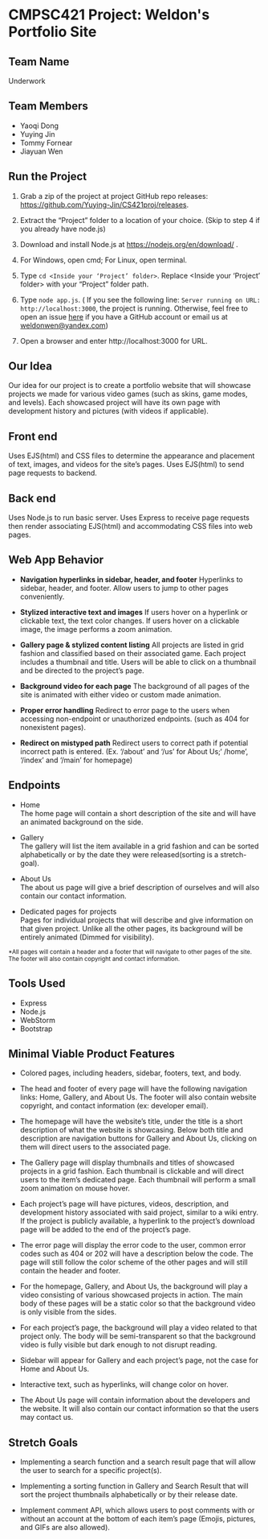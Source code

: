 # CMPSC421 Project: Weldon's Portfolio Site
## Team Name
Underwork

## Team Members 

* Yaoqi Dong
* Yuying Jin
* Tommy Fornear
* Jiayuan Wen

## Run the Project
1. Grab a zip of the project at project GitHub repo releases: https://github.com/Yuying-Jin/CS421proj/releases.

2. Extract the “Project” folder to a location of your choice. (Skip to step 4 if you already have node.js)

3. Download and install Node.js at https://nodejs.org/en/download/ .

4. For Windows, open cmd; For Linux, open terminal.
5. Type `cd <Inside your ‘Project’ folder>`. Replace <Inside your ‘Project’ folder> with your “Project” folder path.
6. Type `node app.js`.
   ( If you see the following line: `Server running on URL: http://localhost:3000`, the project is running. Otherwise, feel free to open an issue [here](https://github.com/Yuying-Jin/CS421proj/issues) if you have a GitHub account or email us at [weldonwen@yandex.com](mailto:weldonwen@yandex.com))
7. Open a browser and enter http://localhost:3000 for URL.

## Our Idea
Our idea for our project is to create a portfolio website that will showcase projects we made for various video games (such as skins, game modes, and levels). Each showcased project will have its own page with development history and pictures (with videos if applicable). 

## Front end
Uses EJS(html) and CSS files to determine the appearance and placement of text, images, and videos for the site’s pages. Uses EJS(html) to send page requests to backend.

## Back end
Uses Node.js to run basic server. Uses Express to receive page requests then render associating EJS(html) and accommodating CSS files into web pages.

## Web App Behavior
* **Navigation hyperlinks in sidebar, header, and footer** 
Hyperlinks to sidebar, header, and footer. Allow users to jump to other pages conveniently.


* **Stylized interactive text and images** 
If users hover on a hyperlink or clickable text, the text color changes. If users hover on a clickable image, the image performs a zoom animation.


* **Gallery page & stylized content listing** 
All projects are listed in grid fashion and classified based on their associated game. Each project includes a thumbnail and title. Users will be able to click on a thumbnail and be directed to the project’s page.


* **Background video for each page** 
The background of all pages of the site is animated with either video or custom made animation.


* **Proper error handling** 
Redirect to error page to the users when accessing non-endpoint or unauthorized endpoints. (such as 404 for nonexistent pages). 

* **Redirect on mistyped path** 
Redirect users to correct path if potential incorrect path is entered. (Ex. ‘/about’ and ‘/us’ for About Us;‘ /home’, ‘/index’ and ‘/main’ for homepage)


## Endpoints
* Home  
The home page will contain a short description of the site and will have an animated background on the side.

* Gallery  
The gallery will list the item available in a grid fashion and can be sorted alphabetically or by the date they were released(sorting is a stretch-goal).

* About Us  
The about us page will give a brief description of ourselves and will also contain our contact information.

* Dedicated pages for projects  
Pages for individual projects that will describe and give information on that given project. Unlike all the other pages, its background will be entirely animated (Dimmed for visibility).

<sub>*All pages will contain a header and a footer that will navigate to other pages of the site. The footer will also contain copyright and contact information.</sub>

## Tools Used
* Express
* Node.js
* WebStorm
* Bootstrap


## Minimal Viable Product Features
* Colored pages, including headers, sidebar, footers, text, and body.


* The head and footer of every page will have the following navigation links: Home, Gallery,  and About Us. The footer will also contain website copyright, and contact information (ex: developer email). 


* The homepage will have the website’s title, under the title is a short description of what the website is showcasing. Below both title and description are navigation buttons for Gallery and About Us, clicking on them will direct users to the associated page.


* The Gallery page will display thumbnails and titles of showcased projects in a grid fashion. Each thumbnail is clickable and will direct users to the item’s dedicated page. Each thumbnail will perform a small zoom animation on mouse hover. 

* Each project’s page will have pictures, videos, description, and development history associated with said project, similar to a wiki entry. If the project is publicly available, a hyperlink to the project’s download page will be added to the end of the project’s page. 

* The error page will display the error code to the user, common error codes such as 404 or 202 will have a description below the code. The page will still follow the color scheme of the other pages and will still contain the header and footer.

* For the homepage, Gallery, and About Us, the background will play a video consisting of various showcased projects in action. The main body of these pages will be a static color so that the background video is only visible from the sides.

* For each project’s page, the background will play a video related to that project only. The body will be semi-transparent so that the background video is fully visible but dark enough to not disrupt reading. 

* Sidebar will appear for Gallery and each project’s page, not the case for Home and About Us.

* Interactive text, such as hyperlinks, will change color on hover.

* The About Us page will contain information about the developers and the website. It will also contain our contact information so that the users may contact us. 

## Stretch Goals
* Implementing a search function and a search result page that will allow the user to search for a specific project(s).

* Implementing a sorting function in Gallery and Search Result that will sort the project thumbnails alphabetically or by their release date.

* Implement comment API, which allows users to post comments with or without an account at the bottom of each item’s page (Emojis, pictures, and GIFs are also allowed).

